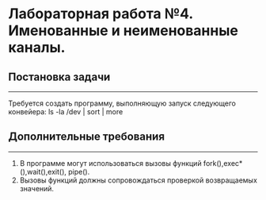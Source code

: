 # Лабораторная работа №4. Именованные и неименованные каналы.

## Постановка задачи
-----------------
Требуется создать программу, выполняющую запуск следующего конвейера:
ls -la /dev | sort | more

## Дополнительные требования
-------------------------
1. В программе могут использоваться вызовы функций fork(),exec*(),wait(),exit(), pipe().
2. Вызовы функций должны сопровождаться проверкой возвращаемых значений.
